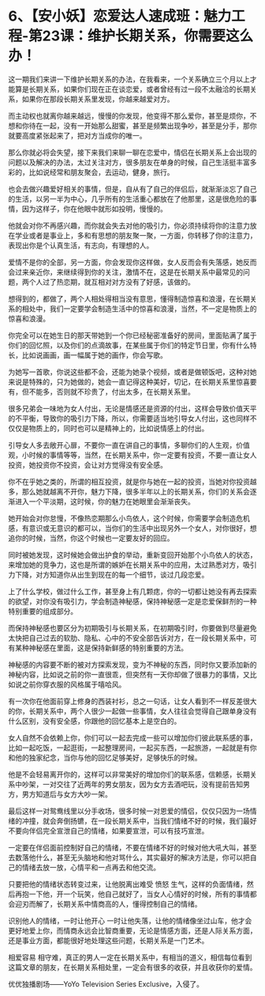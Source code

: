 # 6、【安小妖】恋爱达人速成班：魅力工程-第23课：维护长期关系，你需要这么办！

这一期我们来讲一下维护长期关系的办法，在我看来，一个关系确立三个月以上才能算是长期关系，如果你们现在正在谈恋爱，或者曾经有过一段不太融洽的长期关系，如果你在那段长期关系里发现，你越来越爱对方。

而主动权也就离你越来越远，慢慢的你发现，他变得不那么爱你，甚至是烦你，不想和你待在一起，没有一开始那么甜蜜，甚至是频繁出现争吵，甚至是分手，那你就要高度紧张起来了，把对方当成你的唯一。

那么你就必将会失望，接下来我们来聊一聊在恋爱中，情侣在长期关系上会出现的问题以及解决的办法，太过关注对方，很多朋友在单身的时候，自己生活挺丰富多彩的，比如说经常和朋友聚会，去运动，健身，旅行。

也会去做兴趣爱好相关的事情，但是，自从有了自己的伴侣后，就渐渐淡忘了自己的生活，以另一半为中心，几乎所有的生活重心都放在了他那里，这是很危险的事情，因为这样子，你在他眼中就形如投明，慢慢的。

他就会对你不再感兴趣，而你就会失去对他的吸引力，你必须持续将你的注意力放在学业或者是事业上，多和有思想的朋友聚一聚，一方面，你转移了你的注意力，表现出你是个认真生活，有志向，有理想的人。

爱情不是你的全部，另一方面，你会发现你这样做，女人反而会有失落感，她反而会过来亲近你，来继续得到你的关注，激情不在，这是在长期关系中最常见的问题，两个人过了热恋期，就互相对对方没有了好感，该做的。

想得到的，都做了，两个人相处得相当没有意思，懂得制造惊喜和浪漫，在长期关系的相处中，我们一定要学会制造生活中的惊喜和浪漫，当然，不一定是物质上的惊喜和浪漫。

你完全可以在她生日的那天带她到一个你已经秘密准备好的房间，里面贴满了属于你们的回忆照，以及你们的点滴故事，在某些属于你们的特定节日里，你有什么特长，比如说画画，画一幅属于她的画作，你会写歌。

为她写一首歌，你说这些都不会，还能为她录个视频，或者是做顿饭吧，这种对她来说是特殊的，只为她做的，她会一直记得这种美好，切记，在长期关系里惊喜要有，但不能多，否则就不珍贵了，付出太多，在长期关系里。

很多兄弟会一味地为女人付出，无论是情感还是资源的付出，这样会导致价值天平的不平衡，导致你的吸引力下降，所以，你需要适当地引导女人付出，这也同样不仅仅是物质上的，同时也可以是精神上的，比如说情感上的付出。

引导女人多去敞开心扉，不要你一直在讲自己的事情，多聊你们的人生观，价值观，小时候的事情等等，当然，在长期关系中，你一定要有投资，不要一直让女人投资，她投资你不投资，会让对方觉得没有安全感。

你不在乎她之类的，所谓的相互投资，就是你与她在一起的投资，当她对你投资越多，那么她就越离不开你，魅力下降，很多半年以上的长期关系，你们的关系会逐渐进入一个平淡期，这时候，你的魅力在她眼里会渐渐丧失。

她开始会对你怠慢，不像热恋期那么小鸟依人，这个时候，你需要学会制造危机感，有意识或无意识的都可以，当你们的生活中出现另外一个女人，对你很好，想追你的时候，当然，你这个时候也一定要友好的回应。

同时被她发现，这时候她会做出护食的举动，重新变回开始那个小鸟依人的状态，来增加她的竞争力，这也是所谓的嫉妒在长期关系中的应用，太过熟悉对方，吸引力下降，对方知道你从出生到现在的每一个细节，谈过几段恋爱。

上了什么学校，做过什么工作，甚至身上有几颗痣，你的一切都让她没有再去探索的欲望，对你没有吸引力，学会制造神秘感，保持神秘感一定是恋爱保鲜剂的一种特别重要的组成部分。

而保持神秘感也要区分为初期吸引与长期关系，在初期吸引时，你要做到尽量避免太快把自己过去的软肋、隐私、心中的不安全部告诉对方，在一段长期关系中，可有某种神秘感在里面，这是保持新鲜感的特别重要的方法。

神秘感的内容要不断的被对方探索发现，变为不神秘的东西，同时你又要添加新的神秘内容，比如说之前的你一直很乖，但突然有一天你却做了很暴力的事情，又比如说之前你穿衣服的风格属于嘻哈风。

有一次你在他面前穿上修身的西装衬衫，总之一句话，让女人看到不一样反差很大的你，长期关系中，两个人很少一起做一些事情，女人往往会觉得自己跟单身没有什么区别，没有安全感，你跟他的回忆基本上是空白的。

女人自然不会依赖上你，你们可以一起去完成一些可以增加你们彼此联系感的事，比如一起吃饭，一起逛街，一起整理房间，一起买东西，一起旅游，一起就是有你和他的独家纪念，当你与他的回忆足够美好，足够快乐的时候。

他是不会轻易离开你的，这样可以非常美好的增加你们的联系感，信赖感，长期关系中吵架，一对交往了近两年的男女朋友，因为女方去酒吧玩，没有提前告知男方，男方知道后与女方大吵一架。

最后这样一对鸳鸯线里以分手收场，很多时候一对恩爱的情侣，仅仅只因为一场情绪的冲撞，就会奔倒扬镳，在一段长期关系中，当我们情绪不好的时候，我们最好不要向伴侣完全宣泄自己的情绪，如果要宣泄，可以有技巧宣泄。

一定要在伴侣面前控制好自己的情绪，不要在情绪不好的时候对他大吼大叫，甚至去数落他什么，甚至无头脑地和他对骂什么，其实最好的解决方法是，你可以把自己的情绪去放一放，心情平和一点再去和他交流。

只要把他的情绪状态转变过来，让他脱离出难受 愤怒 生气，这样的负面情绪，然后再抱一下他，开一个玩笑，他自己就好了，当女人心情好的时候，所有的事情都会迎刃而解了，长期关系中情商高的人，懂得控制自己的情绪。

识别他人的情绪，一时让他开心 一时让他失落，让他的情绪像坐过山车，他才会更好地爱上你，而情商永远会比智商重要，无论是情感方面，还是人际关系方面，还是事业方面，都能很好地处理这些问题，长期关系是一门艺术。

相爱容易 相守难，真正的男人一定在长期关系中，有相当的道义，相信每位看到这篇文章的朋友，在长期关系相处里，一定会有很多的收获，并且收获你的爱情。

优优独播剧场——YoYo Television Series Exclusive，入侵了。